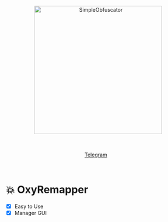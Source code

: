 <p align="center">
    <img width="350" height="350" src="https://i.imgur.com/861M4Ny.png" alt="SimpleObfuscator">
    <br>
    <br>
    <br>
</p>

<p align="center">
    <a href="https://t.me/xOffset">Telegram</a>&nbsp;&nbsp;&nbsp;
</p>
<br>

# 💥 OxyRemapper
- [x] Easy to Use
- [x] Manager GUI
